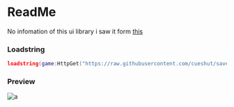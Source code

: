 # ReadMe
No infomation of this ui library i saw it form [this](https://v3rmillion.net/showthread.php?pid=8352424#pid8352424)

### Loadstring
```lua
loadstring(game:HttpGet("https://raw.githubusercontent.com/cueshut/saves/main/compact"))()
```
### Preview
![a](https://external-content.duckduckgo.com/iu/?u=https%3A%2F%2Fimgur.com%2F1fezF4l.png)
